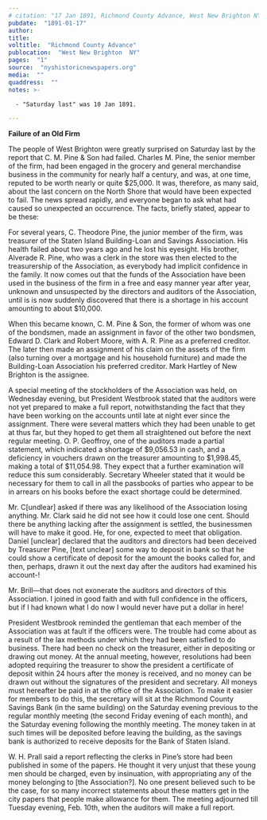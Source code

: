 ```yaml
---
# citation: "17 Jan 1891, Richmond County Advance, West New Brighton NY, p1, nyshistoricnewspapers.org."
pubdate:  "1891-01-17"
author: 
title: 
voltitle:  "Richmond County Advance"
publocation:  "West New Brighton  NY"
pages:  "1"
source:  "nyshistoricnewspapers.org"
media:  ""
quaddress:  ""
notes: >-

  - "Saturday last" was 10 Jan 1891.

---
```

**Failure of an Old Firm**

The people of West Brighton were greatly surprised on Saturday last by the report that C. M. Pine & Son had failed. Charles M. Pine, the senior member of the firm, had been engaged in the grocery and general merchandise business in the community for nearly half a century, and was, at one time, reputed to be worth nearly or quite $25,000. It was, therefore, as many said, about the last concern on the North Shore that would have been expected to fail. The news spread rapidly, and everyone began to ask what had caused so unexpected an occurrence. The facts, briefly stated, appear to be these:

For several years, C. Theodore Pine, the junior member of the firm, was treasurer of the Staten Island Building-Loan and Savings Association. His health failed about two years ago and he lost his eyesight. His brother, Alverade R. Pine, who was a clerk in the store was then elected to the treasurership of the Association, as everybody had implicit confidence in the family. It now comes out that the funds of the Association have been used in the business of the firm in a free and easy manner year after year, unknown and unsuspected by the directors and auditors of the Association, until is is now suddenly discovered that there is a shortage in his account amounting to about $10,000. 

When this became known, C. M. Pine & Son, the former of whom was one of the bondsmen, made an assignment in favor of the other two bondsmen, Edward D. Clark and Robert Moore, with A. R. Pine as a preferred creditor. The later then made an assignment of his claim on the assets of the firm (also turning over a mortgage and his household furniture) and made the Building-Loan Association his preferred creditor. Mark Hartley of New Brighton is the assignee.

A special meeting of the stockholders of the Association was held, on Wednesday evening, but President Westbrook stated that the auditors were not yet prepared to make a full report, notwithstanding the fact that they have been working on the accounts until late at night ever since the assignment. There were several matters which they had been unable to get at thus far, but they hoped to get them all straightened out before the next regular meeting. O. P. Geoffroy, one of the auditors made a partial statement, which indicated a shortage of $9,056.53 in cash, and a deficiency in vouchers drawn on the treasurer amounting to $1,998.45, making a total of $11,054.98. They expect that a further examination will reduce this sum considerably. Secretary Wheeler stated that it would be necessary for them to call in all the passbooks of parties who appear to be in arrears on his books before the exact shortage could be determined.

Mr. C[undlear] asked if there was any likelihood of the Association losing anything. Mr. Clark said he did not see how it could lose one cent. Should there be anything lacking after the assignment is settled, the businessmen will have to make it good. He, for one, expected to meet that obligation. Daniel [unclear] declared that the auditors and directors had been deceived by Treasurer Pine, [text unclear] some way to deposit in bank so that he could show a certificate of deposit for the amount the books called for, and then, perhaps, drawn it out the next day after the auditors had examined his account-!

Mr. Brill—that does not exonerate the auditors and directors of this Association. I joined in good faith and with full confidence in the officers, but if I had known what I do now I would never have put a dollar in here!

President Westbrook reminded the gentleman that each member of the Association was at fault if the officers were. The trouble had come about as a result of the lax methods under which they had been satisfied to do business. There had been no check on the treasurer, either in depositing or drawing out money. At the annual meeting, however, resolutions had been adopted requiring the treasurer to show the president a certificate of deposit within 24 hours after the money is received, and no money can be drawn out without the signatures of the president and secretary. All moneys must hereafter be paid in at the office of the Association. To make it easier for members to do this, the secretary will sit at the Richmond County Savings Bank (in the same building) on the Saturday evening previous to the regular monthly meeting (the second Friday evening of each month), and the Saturday evening following the monthly meeting. The money taken in at such times will be deposited before leaving the building, as the savings bank is authorized to receive deposits for the Bank of Staten Island. 

W. H. Prall said a report reflecting the clerks in Pine’s store had been published in some of the papers. He thought it very unjust that these young men should be charged, even by insinuation, with appropriating any of the money belonging to [the Association?]. No one present believed such to be the case, for so many incorrect statements about these matters get in the city papers that people make allowance for them. The meeting adjourned till Tuesday evening, Feb. 10th, when the auditors will make a full report.
